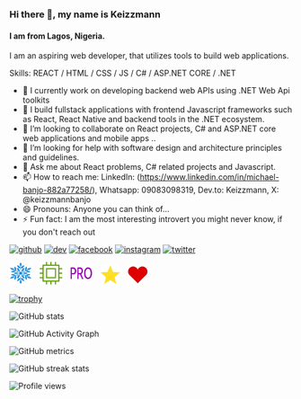 ### Hi there 👋, my name is Keizzmann
#### I am from Lagos, Nigeria.
I am an aspiring web developer, that utilizes tools to build web applications. 

Skills: REACT / HTML / CSS / JS / C# / ASP.NET CORE / .NET

- 🔭 I currently work on developing backend web APIs using .NET Web Api toolkits 
- 🌱 I build fullstack applications with frontend Javascript frameworks such as React, React Native and backend tools in the .NET ecosystem.
- 👯 I’m looking to collaborate on React projects, C# and ASP.NET core web applications and mobile apps .. 
- 🤔 I’m looking for help with software design and architecture principles and guidelines. 
- 💬 Ask me about React problems, C# related projects and Javascript.
- 📫 How to reach me: LinkedIn: (https://www.linkedin.com/in/michael-banjo-882a77258/), Whatsapp: 09083098319, Dev.to: Keizzmann, X: @keizzmannbanjo 
- 😄 Pronouns: Anyone you can think of...  
- ⚡ Fun fact: I am the most interesting introvert you might never know, if you don't reach out 


[<img src='https://cdn.jsdelivr.net/npm/simple-icons@3.0.1/icons/github.svg' alt='github' height='40'>](https://github.com/Keizzmannbanjo)  [<img src='https://cdn.jsdelivr.net/npm/simple-icons@3.0.1/icons/dev-dot-to.svg' alt='dev' height='40'>](https://dev.to/keizzmann)  [<img src='https://cdn.jsdelivr.net/npm/simple-icons@3.0.1/icons/facebook.svg' alt='facebook' height='40'>](https://www.facebook.com/Keizzmann&&Mckeizz)  [<img src='https://cdn.jsdelivr.net/npm/simple-icons@3.0.1/icons/instagram.svg' alt='instagram' height='40'>](https://www.instagram.com/itz_keizzmann/)  [<img src='https://cdn.jsdelivr.net/npm/simple-icons@3.0.1/icons/twitter.svg' alt='twitter' height='40'>](https://twitter.com/keizzmannbanjo)  

<a href='https://archiveprogram.github.com/'><img src='https://raw.githubusercontent.com/acervenky/animated-github-badges/master/assets/acbadge.gif' width='40' height='40'></a> <a href='https://docs.github.com/en/developers'><img src='https://raw.githubusercontent.com/acervenky/animated-github-badges/master/assets/devbadge.gif' width='40' height='40'></a> <a href='https://github.com/pricing'><img src='https://raw.githubusercontent.com/acervenky/animated-github-badges/master/assets/pro.gif' width='40' height='40'></a> <a href='https://stars.github.com/'><img src='https://raw.githubusercontent.com/acervenky/animated-github-badges/master/assets/starbadge.gif' width='35' height='35'></a> <a href='https://docs.github.com/en/github/supporting-the-open-source-community-with-github-sponsors'><img src='https://raw.githubusercontent.com/acervenky/animated-github-badges/master/assets/sponsorbadge.gif' width='35' height='35'></a> 

[![trophy](https://github-profile-trophy.vercel.app/?username=Keizzmannbanjo)](https://github.com/ryo-ma/github-profile-trophy)

![GitHub stats](https://github-readme-stats.vercel.app/api?username=Keizzmannbanjo&show_icons=true)  

![GitHub Activity Graph](https://activity-graph.herokuapp.com/graph?username=Keizzmannbanjo)  

![GitHub metrics](https://metrics.lecoq.io/Keizzmannbanjo)  

![GitHub streak stats](https://github-readme-streak-stats.herokuapp.com/?user=Keizzmannbanjo)  

![Profile views](https://gpvc.arturio.dev/Keizzmannbanjo)  
